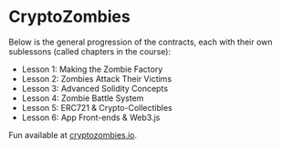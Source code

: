 # CryptoZombies
Below is the general progression of the contracts, each with their own sublessons (called chapters in the course):
 - Lesson 1: Making the Zombie Factory
 - Lesson 2: Zombies Attack Their Victims
 - Lesson 3: Advanced Solidity Concepts
 - Lesson 4: Zombie Battle System
 - Lesson 5: ERC721 & Crypto-Collectibles
 - Lesson 6: App Front-ends & Web3.js

Fun available at [cryptozombies.io](cryptozombies.io).
